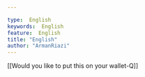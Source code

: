 ```yaml
---

type:  English
keywords:  English
feature:  English
title: "English"
author: "ArmanRiazi"
---
```



[[Would you like to put this on your wallet-Q]]